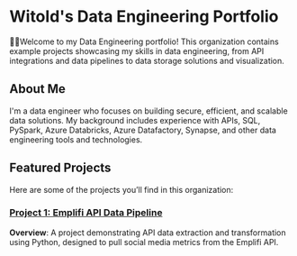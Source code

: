 # Witold's Data Engineering Portfolio

🙋‍♀️Welcome to my Data Engineering portfolio! This organization contains example projects showcasing my skills in data engineering, from API integrations and data pipelines to data storage solutions and visualization.

## About Me

I'm a data engineer who focuses on building secure, efficient, and scalable data solutions. My background includes experience with APIs, SQL, PySpark, Azure Databricks, Azure Datafactory, Synapse, and other data engineering tools and technologies.

## Featured Projects

Here are some of the projects you’ll find in this organization:

### [Project 1: Emplifi API Data Pipeline](https://github.com/WitoldDataEngineering/EmplifiAPIDataPipeline)




**Overview**: A project demonstrating API data extraction and transformation using Python, designed to pull social media metrics from the Emplifi API.


<!--

**Here are some ideas to get you started:**

🙋‍♀️ A short introduction - what is your organization all about?
🌈 Contribution guidelines - how can the community get involved?
👩‍💻 Useful resources - where can the community find your docs? Is there anything else the community should know?
🍿 Fun facts - what does your team eat for breakfast?
🧙 Remember, you can do mighty things with the power of [Markdown](https://docs.github.com/github/writing-on-github/getting-started-with-writing-and-formatting-on-github/basic-writing-and-formatting-syntax)
-->

